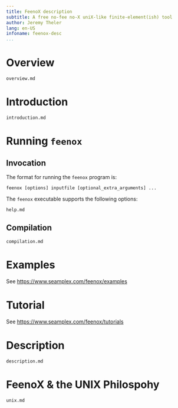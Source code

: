 ```yaml
---
title: FeenoX description
subtitle: A free no-fee no-X uniX-like finite-element(ish) tool
author: Jeremy Theler
lang: en-US
infoname: feenox-desc
...
```


# Overview

```{.include}
overview.md
```

# Introduction

```{.include}
introduction.md
```


# Running `feenox`

## Invocation

The format for running the `feenox` program is:

```
feenox [options] inputfile [optional_extra_arguments] ...
```

The `feenox` executable supports the following options:

```{.include}
help.md
```

## Compilation

```{.include shift-heading-level-by=2}
compilation.md
```

# Examples

See <https://www.seamplex.com/feenox/examples>

# Tutorial

See <https://www.seamplex.com/feenox/tutorials>

# Description

```{.include shift-heading-level-by=1}
description.md
```


# FeenoX & the UNIX Philospohy

```{.include shift-heading-level-by=1}
unix.md
```

